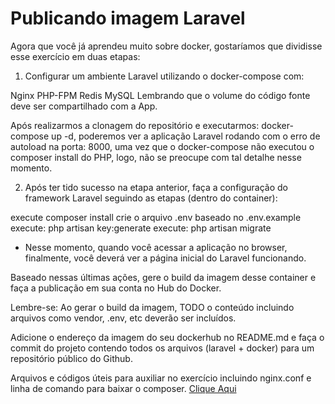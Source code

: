 # Publicando imagem Laravel

Agora que você já aprendeu muito sobre docker, gostaríamos que dividisse esse exercício em duas etapas:

1) Configurar um ambiente Laravel utilizando o docker-compose com:

Nginx
PHP-FPM
Redis
MySQL
Lembrando que o volume do código fonte deve ser compartilhado com a App.

Após realizarmos a clonagem do repositório e executarmos: docker-compose up -d, poderemos ver a aplicação Laravel rodando com o erro de autoload na porta: 8000, uma vez que o docker-compose não executou o composer install do PHP, logo, não se preocupe com tal detalhe nesse momento.

2) Após ter tido sucesso na etapa anterior, faça a configuração do framework Laravel seguindo as etapas (dentro do container):

execute composer install
crie o arquivo .env baseado no .env.example
execute: php artisan key:generate
execute: php artisan migrate

* Nesse momento, quando você acessar a aplicação no browser, finalmente, você deverá ver a página inicial do Laravel funcionando.

Baseado nessas últimas ações, gere o build da imagem desse container e faça a publicação em sua conta no Hub do Docker.

Lembre-se: Ao gerar o build da imagem, TODO o conteúdo incluindo arquivos como vendor, .env, etc deverão ser incluídos.

Adicione o endereço da imagem do seu dockerhub no README.md e faça o commit do projeto contendo todos os arquivos (laravel + docker) para um repositório público do Github.

Arquivos e códigos úteis para auxiliar no exercício incluindo nginx.conf e linha de comando para baixar o composer. [Clique Aqui](https://gist.github.com/wesleywillians/62c3846f789c02729b856606ae0b7feb)

